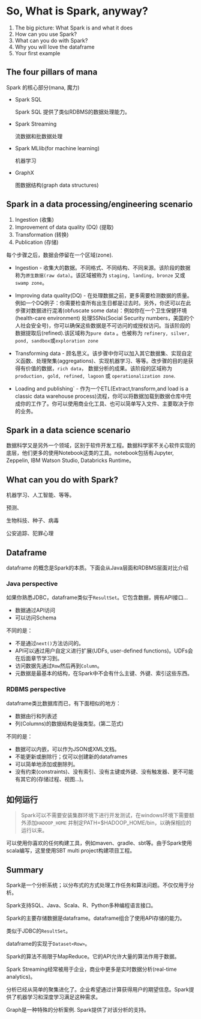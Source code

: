 So, What is Spark, anyway?
=============

1. The big picture: What Spark is and what it does
2. How can you use Spark?
3. What can you do with Spark?
4. Why you will love the dataframe
5. Your first example

## The four pillars of mana

Spark 的核心部分(mana, 魔力)

- Spark SQL

  Spark SQL 提供了类似RDBMS的数据处理能力。

- Spark Streaming
  
  流数据和批数据处理
  
- Spark MLlib(for machine learning)

  机器学习

- GraphX

  图数据结构(graph data structures)

## Spark in a data processing/engineering scenario

1. Ingestion (收集)
2. Improvement of data quality (DQ) (提取)
3. Transformation (转换)
4. Publication (存储)

每个步骤之后，数据会停留在一个区域(zone).

- Ingestion - 收集大的数据。不同格式、不同结构、不同来源。该阶段的数据称为`原生数据(raw data)`。该区域被称为 `staging, landing, bronze` 又或 `swamp zone`。

- Improving data quality(DQ) - 在处理数据之前，更多需要检测数据的质量。例如一个DQ例子：你需要检查所有出生日都是过去时。另外，你还可以在此步骤对数据进行混淆(obfuscate some data)：例如你在一个卫生保健环境(health-care environment) 处理SSNs(Social Security numbers，美国的个人社会安全号)，你可以确保这些数据是不可访问的或授权访问。当该阶段的数据提取后(refined).该区域称为`pure data` 。也被称为 `refinery, silver, pond, sandbox`或`exploration zone`

- Transforming data - 顾名思义。该步骤中你可以加入其它数据集、实现自定义函数、处理聚集(aggregations)、实现机器学习、等等。改步骤的目的是获得有价值的数据，`rich data`， 数据分析的成果。该阶段的区域称为 ` production, gold, refined, lagoon` 或 `operationalization zone`.

- Loading and publishing` - 作为一个ETL(Extract,transform,and load is a classic data warehouse process)流程，你可以将数据加载到数据仓库中完成你的工作了。你可以使用商业化工具、也可以简单写入文件、主要取决于你的业务。



## Spark in a data science scenario

数据科学又是另外一个领域，区别于软件开发工程。数据科学家不关心软件实现的底层，他们更多的使用Notebook这类的工具。notebook包括有Jupyter, Zeppelin, IBM Watson Studio, Databricks Runtime。

## What can you do with Spark?

机器学习、人工智能、等等。

预测、

生物科技、种子、病毒

公安追踪、犯罪心理



## Dataframe

dataframe 的概念是Spark的本质。下面会从Java层面和RDBMS层面对比介绍

### Java perspective

如果你熟悉JDBC，dataframe类似于`ResultSet`。它包含数据，拥有API接口...

-  数据通过API访问
- 可以访问Schema

不同的是：

- 不是通过`next()`方法访问的。
- API可以通过用户自定义进行扩展(UDFs, user-defined functions)。UDFs会在后面章节学习到。
- 访问数据先通过`Row`然后再到`Column`。
- 元数据是最基本的结构，在Spark中不会有什么主键、外键、索引这些东西。

### RDBMS perspective

dataframe类比数据库而已，有下面相似的地方：

- 数据由行和列表述
- 列(Columns)的数据结构是强类型。(第二范式)

不同的是：

- 数据可以内嵌，可以作为JSON或XML文档。
- 不能更新或删除行；仅可以创建新的dataframes
- 可以简单地添加或删除列。
- 没有约束(constraints)、没有索引、没有主键或外键、没有触发器、更不可能有其它的(存储过程、视图...)。


## 如何运行

>Spark可以不需要安装集群环境下进行开发测试，在windows环境下需要额外添加`HADOOP_HOME` 并制定PATH=$HADOOP_HOME/bin，以确保相应的运行以来。

可以使用你喜欢的任何构建工具，例如maven、gradle、sbt等。由于Spark使用scala编写，这里使用SBT multi project构建项目工程。

## Summary

Spark是一个分析系统；以分布式的方式处理工作任务和算法问题。不仅仅用于分析。

Spark支持SQL、Java、Scala、R、Python多种编程语言接口。

Spark的主要存储数据是dataframe。dataframe组合了使用API存储的能力。

类似于JDBC的`ResultSet`。

dataframe的实现于`Dataset<Row>`。

Spark的算法不局限于MapReduce。它的API允许大量的算法作用于数据。

Spark Streaming经常被用于企业，商业中更多是实时数据分析(real-time analytics)。

分析已经从简单的聚集进化了。企业希望通过计算获得用户的期望信息。Spark提供了机器学习和深度学习满足这种需求。

Graph是一种特殊的分析案例. Spark提供了对该分析的支持。

